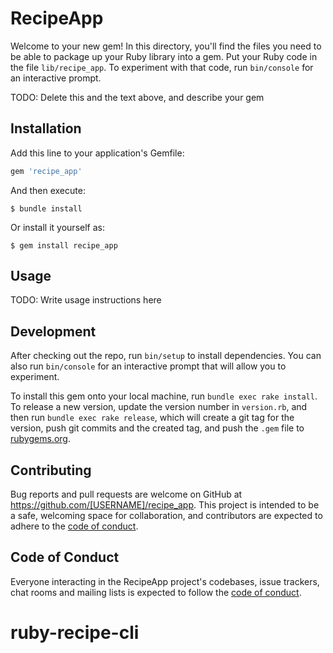 # RecipeApp

Welcome to your new gem! In this directory, you'll find the files you need to be able to package up your Ruby library into a gem. Put your Ruby code in the file `lib/recipe_app`. To experiment with that code, run `bin/console` for an interactive prompt.

TODO: Delete this and the text above, and describe your gem

## Installation

Add this line to your application's Gemfile:

```ruby
gem 'recipe_app'
```

And then execute:

    $ bundle install

Or install it yourself as:

    $ gem install recipe_app

## Usage

TODO: Write usage instructions here

## Development

After checking out the repo, run `bin/setup` to install dependencies. You can also run `bin/console` for an interactive prompt that will allow you to experiment.

To install this gem onto your local machine, run `bundle exec rake install`. To release a new version, update the version number in `version.rb`, and then run `bundle exec rake release`, which will create a git tag for the version, push git commits and the created tag, and push the `.gem` file to [rubygems.org](https://rubygems.org).

## Contributing

Bug reports and pull requests are welcome on GitHub at https://github.com/[USERNAME]/recipe_app. This project is intended to be a safe, welcoming space for collaboration, and contributors are expected to adhere to the [code of conduct](https://github.com/[USERNAME]/recipe_app/blob/master/CODE_OF_CONDUCT.md).

## Code of Conduct

Everyone interacting in the RecipeApp project's codebases, issue trackers, chat rooms and mailing lists is expected to follow the [code of conduct](https://github.com/[USERNAME]/recipe_app/blob/master/CODE_OF_CONDUCT.md).
# ruby-recipe-cli
